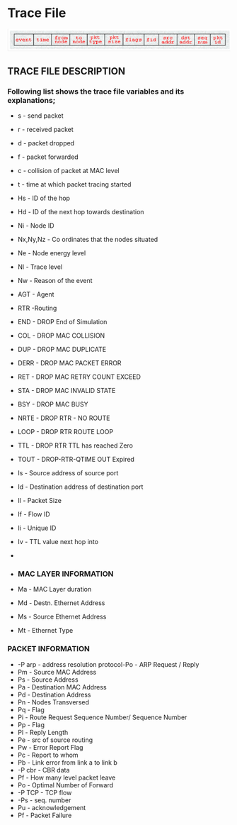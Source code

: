 # Trace File

![alt text](../images/trace_descriptor.png "Trace file descriptor")

## TRACE FILE DESCRIPTION

### Following list shows the trace file variables and its explanations;

- s - send packet
- r - received packet
- d - packet dropped 
- f - packet forwarded
- c - collision of packet at MAC level
- t - time at which packet tracing started
- Hs - ID of the hop
- Hd - ID of the next hop towards destination 
- Ni - Node ID
- Nx,Ny,Nz - Co ordinates that the nodes situated
- Ne - Node energy level
- Nl - Trace level
- Nw - Reason of the event
- AGT - Agent
- RTR -Routing
- END - DROP End of Simulation
- COL - DROP MAC COLLISION
- DUP - DROP MAC DUPLICATE
- DERR - DROP MAC PACKET ERROR
- RET - DROP MAC RETRY COUNT EXCEED
- STA - DROP MAC INVALID STATE
- BSY - DROP MAC BUSY
- NRTE - DROP RTR - NO ROUTE
- LOOP - DROP RTR ROUTE LOOP
- TTL - DROP RTR TTL has reached Zero
- TOUT - DROP-RTR-QTIME OUT Expired
- Is - Source address of source port
- Id - Destination address of destination port
- Il - Packet Size
- If - Flow ID
- Ii - Unique ID
- Iv - TTL value next hop into
- 
- ### MAC LAYER INFORMATION

- Ma - MAC Layer duration
- Md - Destn. Ethernet Address
- Ms - Source Ethernet Address
- Mt - Ethernet Type

### PACKET INFORMATION

- -P arp - address resolution protocol-Po - ARP Request / Reply
- Pm - Source MAC Address
- Ps - Source Address
- Pa - Destination MAC Address
- Pd - Destination Address
- Pn - Nodes Transversed
- Pq - Flag
- Pi - Route Request Sequence Number/ Sequence Number
- Pp - Flag
- Pl - Reply Length
- Pe - src of source routing
- Pw - Error Report Flag
- Pc - Report to whom 
- Pb - Link error from link a to link b
- -P cbr - CBR data
- Pf - How many level packet leave
- Po - Optimal Number of Forward
- -P TCP - TCP flow
- -Ps - seq. number
- Pu - acknowledgement
- Pf - Packet Failure
